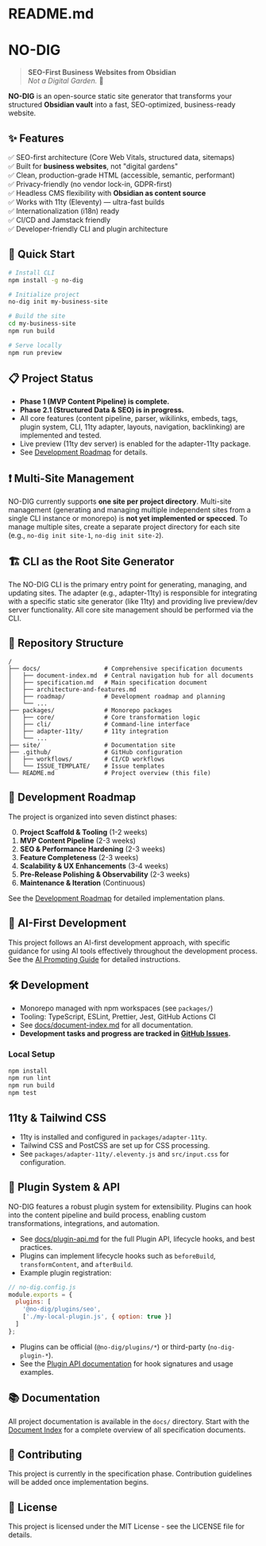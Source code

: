 # README.md

# NO-DIG
> **SEO-First Business Websites from Obsidian**  
> _Not a Digital Garden._ 🚀

**NO-DIG** is an open-source static site generator that transforms your structured **Obsidian vault** into a fast, SEO-optimized, business-ready website.

## ✨ Features

✅ SEO-first architecture (Core Web Vitals, structured data, sitemaps)  
✅ Built for **business websites**, not "digital gardens"  
✅ Clean, production-grade HTML (accessible, semantic, performant)  
✅ Privacy-friendly (no vendor lock-in, GDPR-first)  
✅ Headless CMS flexibility with **Obsidian as content source**  
✅ Works with 11ty (Eleventy) — ultra-fast builds  
✅ Internationalization (i18n) ready  
✅ CI/CD and Jamstack friendly  
✅ Developer-friendly CLI and plugin architecture  

## 🚀 Quick Start

```bash
# Install CLI
npm install -g no-dig

# Initialize project
no-dig init my-business-site

# Build the site
cd my-business-site
npm run build

# Serve locally
npm run preview
```

## 📋 Project Status

- **Phase 1 (MVP Content Pipeline) is complete.**
- **Phase 2.1 (Structured Data & SEO) is in progress.**
- All core features (content pipeline, parser, wikilinks, embeds, tags, plugin system, CLI, 11ty adapter, layouts, navigation, backlinking) are implemented and tested.
- Live preview (11ty dev server) is enabled for the adapter-11ty package.
- See [Development Roadmap](docs/roadmap/development-roadmap.md) for details.

## ❗ Multi-Site Management

NO-DIG currently supports **one site per project directory**. Multi-site management (generating and managing multiple independent sites from a single CLI instance or monorepo) is **not yet implemented or specced**. To manage multiple sites, create a separate project directory for each site (e.g., `no-dig init site-1`, `no-dig init site-2`).

## 🏗️ CLI as the Root Site Generator

The NO-DIG CLI is the primary entry point for generating, managing, and updating sites. The adapter (e.g., adapter-11ty) is responsible for integrating with a specific static site generator (like 11ty) and providing live preview/dev server functionality. All core site management should be performed via the CLI.

## 📁 Repository Structure

```
/
├── docs/                  # Comprehensive specification documents
│   ├── document-index.md  # Central navigation hub for all documents
│   ├── specification.md   # Main specification document
│   ├── architecture-and-features.md
│   ├── roadmap/           # Development roadmap and planning
│   └── ...
├── packages/              # Monorepo packages
│   ├── core/              # Core transformation logic
│   ├── cli/               # Command-line interface
│   ├── adapter-11ty/      # 11ty integration
│   └── ...
├── site/                  # Documentation site
├── .github/               # GitHub configuration
│   ├── workflows/         # CI/CD workflows
│   └── ISSUE_TEMPLATE/    # Issue templates
└── README.md              # Project overview (this file)
```

## 🚀 Development Roadmap

The project is organized into seven distinct phases:

0. **Project Scaffold & Tooling** (1-2 weeks)
1. **MVP Content Pipeline** (2-3 weeks)
2. **SEO & Performance Hardening** (2-3 weeks)
3. **Feature Completeness** (2-3 weeks)
4. **Scalability & UX Enhancements** (3-4 weeks)
5. **Pre-Release Polishing & Observability** (2-3 weeks)
6. **Maintenance & Iteration** (Continuous)

See the [Development Roadmap](docs/roadmap/development-roadmap.md) for detailed implementation plans.

## 🧠 AI-First Development

This project follows an AI-first development approach, with specific guidance for using AI tools effectively throughout the development process. See the [AI Prompting Guide](docs/roadmap/ai-prompting-guide.md) for detailed instructions.

## 🛠️ Development

- Monorepo managed with npm workspaces (see `packages/`)
- Tooling: TypeScript, ESLint, Prettier, Jest, GitHub Actions CI
- See [docs/document-index.md](docs/document-index.md) for all documentation.
- **Development tasks and progress are tracked in [GitHub Issues](https://github.com/MRRRead/no-dig/issues).**

### Local Setup

```bash
npm install
npm run lint
npm run build
npm test
```

## 11ty & Tailwind CSS

- 11ty is installed and configured in `packages/adapter-11ty`.
- Tailwind CSS and PostCSS are set up for CSS processing.
- See `packages/adapter-11ty/.eleventy.js` and `src/input.css` for configuration.

## 🧩 Plugin System & API

NO-DIG features a robust plugin system for extensibility. Plugins can hook into the content pipeline and build process, enabling custom transformations, integrations, and automation.

- See [docs/plugin-api.md](docs/plugin-api.md) for the full Plugin API, lifecycle hooks, and best practices.
- Plugins can implement lifecycle hooks such as `beforeBuild`, `transformContent`, and `afterBuild`.
- Example plugin registration:

```js
// no-dig.config.js
module.exports = {
  plugins: [
    '@no-dig/plugins/seo',
    ['./my-local-plugin.js', { option: true }]
  ]
};
```

- Plugins can be official (`@no-dig/plugins/*`) or third-party (`no-dig-plugin-*`).
- See the [Plugin API documentation](docs/plugin-api.md) for hook signatures and usage examples.

## 📚 Documentation

All project documentation is available in the `docs/` directory. Start with the [Document Index](docs/document-index.md) for a complete overview of all specification documents.

## 🤝 Contributing

This project is currently in the specification phase. Contribution guidelines will be added once implementation begins.

## 📄 License

This project is licensed under the MIT License - see the LICENSE file for details.
